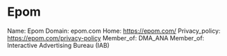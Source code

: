 
# Epom

Name: Epom
Domain: epom.com
Home: https://epom.com/
Privacy_policy: https://epom.com/privacy-policy
Member_of: DMA_ANA
Member_of: Interactive Advertising Bureau (IAB)
